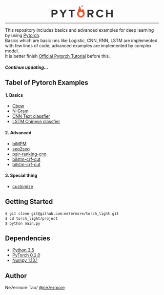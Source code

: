 <p align="center"><img width="40%" src="pytorch_logo.png" /></p>

--------------------------------------------------------------------------------

This repository includes basics and advanced examples for deep learning by using [Pytorch](http://pytorch.org/).
<br/>
Basics which are basic nns like Logistic, CNN, RNN, LSTM are implemented with few lines of code, advanced examples are implemented by complex model.
<br/>
It is better finish [Official Pytorch Tutorial](http://pytorch.org/tutorials/index.html) before this.

##### Continue updating...

## Tabel of Pytorch Examples

#### 1. Basics

* [Cbow](https://github.com/ne7ermore/torch_light/tree/master/cbow)
* [N-Gram](https://github.com/ne7ermore/torch_light/tree/master/ngram)
* [CNN Text classfier](https://github.com/ne7ermore/torch_light/tree/master/cnn_text_classfier)
* [LSTM Chinese classfier](https://github.com/ne7ermore/torch_light/tree/master/lstm_chinese_classfier)

#### 2. Advanced
* [biMPM](https://github.com/ne7ermore/torch_light/tree/master/biMPM)
* [seq2seq](https://github.com/ne7ermore/torch_light/tree/master/seq2seq)
* [pair-ranking-cnn](https://github.com/ne7ermore/torch_light/tree/master/pair-ranking-cnn)
* [bilstm-crf-cut](https://github.com/ne7ermore/torch_light/tree/master/biLSTM-CRF-cut)
* [bilstm-crf-cut](https://github.com/ne7ermore/torch_light/tree/master/biLSTM-CRF-ner)

#### 3. Special thing
* [customize](https://github.com/ne7ermore/torch_light/tree/master/Customize)

## Getting Started
```
$ git clone git@github.com:ne7ermore/torch_light.git
$ cd torch_light/project
$ python main.py
```

## Dependencies
* [Python 3.5](https://www.python.org)
* [PyTorch 0.2.0](http://pytorch.org/)
* [Numpy 1.13.1](http://www.numpy.org/)

## Author
Ne7ermore Tao/ [@ne7ermore](https://github.com/ne7ermore)

